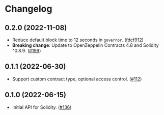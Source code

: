 # Changelog

## 0.2.0 (2022-11-08)

- Reduce default block time to 12 seconds in `governor`. ([fdcf912](https://github.com/OpenZeppelin/contracts-wizard/commit/fdcf9129354692b3b7e0fa694233fdd62a1e99bb))
- **Breaking change**: Update to OpenZeppelin Contracts 4.8 and Solidity ^0.8.9. ([#199](https://github.com/OpenZeppelin/contracts-wizard/pull/199))

## 0.1.1 (2022-06-30)

- Support custom contract type, optional access control. ([#112](https://github.com/OpenZeppelin/contracts-wizard/pull/112))

## 0.1.0 (2022-06-15)

- Initial API for Solidity. ([#136](https://github.com/OpenZeppelin/contracts-wizard/pull/136))
